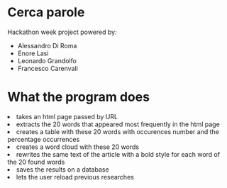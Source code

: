 # Cerca parole
Hackathon week project powered by:  
<ul>
  <li>Alessandro Di Roma</li>
  <li>Enore Lasi</li>
  <li>Leonardo Grandolfo</li>
  <li>Francesco Carenvali</li>
</ul>

# What the program does
<li>takes an html page passed by URL</li>
<li>extracts the 20 words that appeared most frequently in the html page</li>
<li>creates a table with these 20 words with occurences number and the percentage occurrences</li>
<li>creates a word cloud with these 20 words</li>
<li>rewrites the same text of the article with a bold style for each word of the 20 found words</li>
<li>saves the results on a database</li>
<li>lets the user reload previous researches</li>
